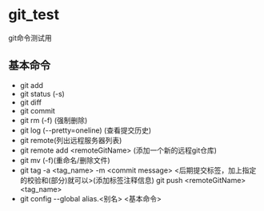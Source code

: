 # git_test
git命令测试用
## 基本命令
* git add
* git status (-s)
* git diff
* git commit 
* git rm (-f)  (强制删除)
* git log (--pretty=oneline)     (查看提交历史)
* git remote(列出远程服务器列表)
* git remote add \<remoteGitName> <url> (添加一个新的远程git仓库)
* git mv (-f)(重命名/删除文件)
* git tag -a \<tag_name> -m \<commit message> <后期提交标签，加上指定的校验和(部分)就可以>(添加标签注释信息) 
     git push \<remoteGitName> <tag_name>
* git config --global alias.<别名> <基本命令>
